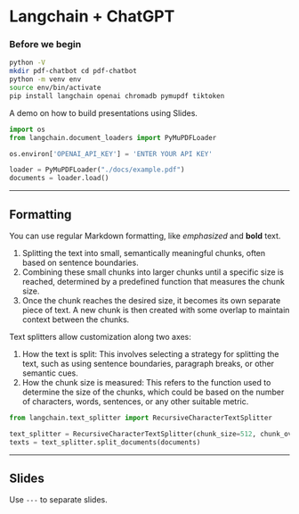 # Langchain + ChatGPT

### Before we begin
```bash
python -V
mkdir pdf-chatbot cd pdf-chatbot
python -m venv env
source env/bin/activate
pip install langchain openai chromadb pymupdf tiktoken
```


A demo on how to build presentations using Slides.
```python
import os
from langchain.document_loaders import PyMuPDFLoader

os.environ['OPENAI_API_KEY'] = 'ENTER YOUR API KEY'

loader = PyMuPDFLoader("./docs/example.pdf")
documents = loader.load()
```

---

## Formatting

You can use regular Markdown formatting, like *emphasized* and **bold** text.
1. Splitting the text into small, semantically meaningful chunks, often based on sentence boundaries.
2. Combining these small chunks into larger chunks until a specific size is reached, determined by a predefined function that measures the chunk size.
3. Once the chunk reaches the desired size, it becomes its own separate piece of text. A new chunk is then created with some overlap to maintain context between the chunks.

Text splitters allow customization along two axes:

1. How the text is split: This involves selecting a strategy for splitting the text, such as using sentence boundaries, paragraph breaks, or other semantic cues.
2. How the chunk size is measured: This refers to the function used to determine the size of the chunks, which could be based on the number of characters, words, sentences, or any other suitable metric.

```python
from langchain.text_splitter import RecursiveCharacterTextSplitter

text_splitter = RecursiveCharacterTextSplitter(chunk_size=512, chunk_overlap=10)
texts = text_splitter.split_documents(documents)
```


---

## Slides

Use `---` to separate slides.